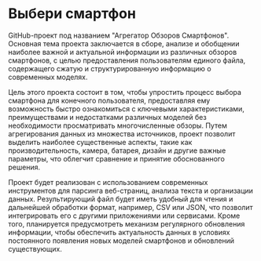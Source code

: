 # Выбери смартфон
GitHub-проект под названием "Агрегатор Обзоров Смартфонов". Основная тема проекта заключается в сборе, анализе и обобщении наиболее важной и актуальной информации из различных обзоров смартфонов, с целью предоставления пользователям единого файла, содержащего сжатую и структурированную информацию о современных моделях.

Цель этого проекта состоит в том, чтобы упростить процесс выбора смартфона для конечного пользователя, предоставляя ему возможность быстро ознакомиться с ключевыми характеристиками, преимуществами и недостатками различных моделей без необходимости просматривать многочисленные обзоры. Путем агрегирования данных из множества источников, проект позволит выделить наиболее существенные аспекты, такие как производительность, камера, батарея, дизайн и другие важные параметры, что облегчит сравнение и принятие обоснованного решения.

Проект будет реализован с использованием современных инструментов для парсинга веб-страниц, анализа текста и организации данных. Результирующий файл будет иметь удобный для чтения и дальнейшей обработки формат, например, CSV или JSON, что позволит интегрировать его с другими приложениями или сервисами. Кроме того, планируется предусмотреть механизм регулярного обновления информации, чтобы обеспечить актуальность данных в условиях постоянного появления новых моделей смартфонов и обновлений существующих.

